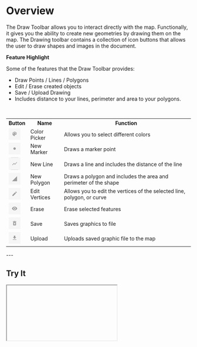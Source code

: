 # Overview

The Draw Toolbar allows you to interact directly with the map. Functionally, it gives you the ability to create new geometries by drawing them on the map.
The Drawing toolbar contains a collection of icon buttons that allows the user to draw shapes and images in the document.

**Feature Highlight**

Some of the features that the Draw Toolbar provides:

- Draw Points / Lines / Polygons
- Edit / Erase created objects
- Save / Upload Drawing
- Includes distance to your lines, perimeter and area to your polygons.

<br>

<table>
  <tr>
    <th>Button</th>
    <th>Name</th>
    <th>Function</th>
  </tr>
    <tr>
    <td><img src="/assets/imgs/draw/image_01.png" class="draw_table"></td>
    <td>Color Picker</td>
    <td>Allows you to select different colors</td>
  </tr>
  <tr>
    <td><img src="/assets/imgs/draw/image_02.png" class="draw_table"></td>
    <td>New Marker</td>
    <td>Draws a marker point</td>
  </tr>
    <tr>
    <td><img src="/assets/imgs/draw/image_03.png" class="draw_table"></td>
    <td>New Line</td>
    <td>Draws a line and includes the distance of the line</td>
  </tr>
    <tr>
    <td><img src="/assets/imgs/draw/image_04.png" class="draw_table"></td>
    <td>New Polygon</td>
    <td>Draws a polygon and includes the area and perimeter of the shape</td>
  </tr>
    <tr>
    <td><img src="/assets/imgs/draw/image_05.png" class="draw_table"></td>
    <td>Edit Vertices</td>
    <td>Allows you to edit the vertices of the selected line, polygon, or curve</td>
  </tr>
    <tr>
    <td><img src="/assets/imgs/draw/image_06.png" class="draw_table"></td>
    <td>Erase</td>
    <td>Erase selected features</td>
  </tr>
    <tr>
    <td><img src="/assets/imgs/draw/image_07.png" class="draw_table"></td>
    <td>Save</td>
    <td>Saves graphics to file</td>
  </tr>
    <tr>
    <td><img src="/assets/imgs/draw/image_08.png" class="draw_table"></td>
    <td>Upload</td>
    <td>Uploads saved graphic file to the map</td>
  </tr>
</table>
---
<br>

## Try It

<iframe id="iframe1" allowfullscreen=true importance = high data-src="https://jolevesq.github.io/contributed-plugins/draw/samples/draw-index.html"></iframe>
